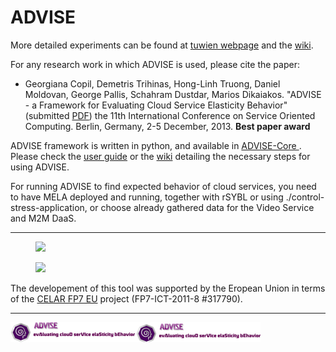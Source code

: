 ADVISE
======

More detailed experiments can be found at <a href="http://www.infosys.tuwien.ac.at/research/viecom/prototypes/ADVISE">tuwien webpage</a> and the <a href="https://github.com/tuwiendsg/ADVISE/wiki">wiki</a>.

For any research work in which ADVISE is used, please cite the paper: 
<ul><li>Georgiana Copil, Demetris Trihinas, Hong-Linh Truong, Daniel Moldovan, George Pallis, Schahram Dustdar, Marios Dikaiakos. "ADVISE - a Framework for Evaluating Cloud Service Elasticity Behavior" (submitted <a href="papers/icsoc_2014.pdf">PDF</a>) the 11th International Conference on Service Oriented Computing. Berlin, Germany, 2-5 December, 2013. <b>Best paper award</b></li></ul>


ADVISE framework is written in python, and available in <a href="https://github.com/tuwiendsg/ADVISE/tree/master/ADVISE-Core"> ADVISE-Core </a>. Please check the <a href="https://github.com/tuwiendsg/ADVISE/blob/master/ADVISE/User%20Guide.txt">user guide</a> or the <a href="https://github.com/tuwiendsg/ADVISE/wiki/ADVISE">wiki</a> detailing the necessary steps for using ADVISE.

For running ADVISE to find expected behavior of cloud services, you need to have MELA deployed and running, together with rSYBL or using ./control-stress-application, or choose already gathered data for the Video Service and M2M DaaS.

***
<figure>
<img src="http://upload.wikimedia.org/wikipedia/commons/thumb/b/b7/Flag_of_Europe.svg/800px-Flag_of_Europe.svg.png" width="100px" >
</figure>
<figure>
<img src="http://www.brightfire2.co.uk/celar/wp-content/themes/rachelbaker-bootstrapwp-Twitter-Bootstrap-for-WordPress-9bc2021/img/logo.png" width="100px" >
</figure>

The developement of this tool was supported by the Eropean Union in terms of the <a href="">CELAR FP7 EU</a> project (FP7-ICT-2011-8 #317790).
***
<img src="https://github.com/tuwiendsg/ADVISE/blob/gh-pages/logo_old.png?raw=true" width=400 heigth=32>
